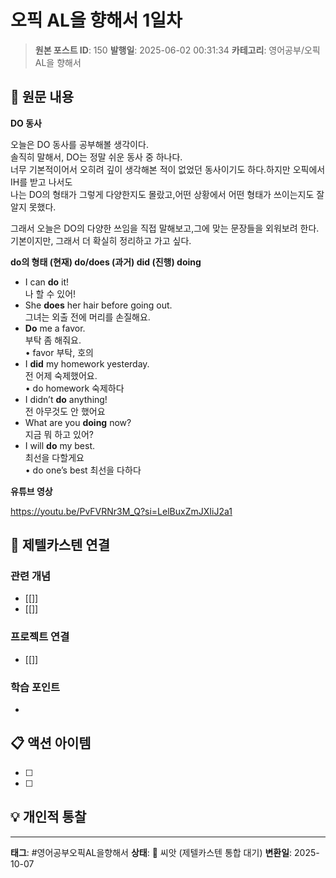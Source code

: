 # 오픽 AL을 향해서 1일차

> **원본 포스트 ID**: 150
> **발행일**: 2025-06-02 00:31:34
> **카테고리**: 영어공부/오픽 AL을 향해서

## 📝 원문 내용

**DO 동사**

오늘은 DO 동사를 공부해볼 생각이다.  
솔직히 말해서, DO는 정말 쉬운 동사 중 하나다.  
너무 기본적이어서 오히려 깊이 생각해본 적이 없었던 동사이기도 하다.하지만 오픽에서 IH를 받고 나서도  
나는 DO의 형태가 그렇게 다양한지도 몰랐고,어떤 상황에서 어떤 형태가 쓰이는지도 잘 알지 못했다.

그래서 오늘은 DO의 다양한 쓰임을 직접 말해보고,그에 맞는 문장들을 외워보려 한다.  
기본이지만, 그래서 더 확실히 정리하고 가고 싶다.

**do의 형태 (현재) do/does (과거) did (진행) doing**

  * I can **do** it!  
나 할 수 있어!
  * She **does** her hair before going out.  
그녀는 외출 전에 머리를 손질해요.
  * **Do** me a favor.  
부탁 좀 해줘요.  
• favor 부탁, 호의
  * I **did** my homework yesterday.  
전 어제 숙제했어요.  
• do homework 숙제하다
  * I didn’t **do** anything!  
전 아무것도 안 했어요
  * What are you **doing** now?  
지금 뭐 하고 있어?
  * I will **do** my best.  
최선을 다할게요  
• do one’s best 최선을 다하다



**유튜브 영상**

<https://youtu.be/PvFVRNr3M_Q?si=LelBuxZmJXIiJ2a1>


## 🔗 제텔카스텐 연결

### 관련 개념
- [[]]
- [[]]

### 프로젝트 연결
- [[]]

### 학습 포인트
-

## 📋 액션 아이템
- [ ]
- [ ]

## 💡 개인적 통찰



---

**태그**: #영어공부오픽AL을향해서
**상태**: 🌱 씨앗 (제텔카스텐 통합 대기)
**변환일**: 2025-10-07
